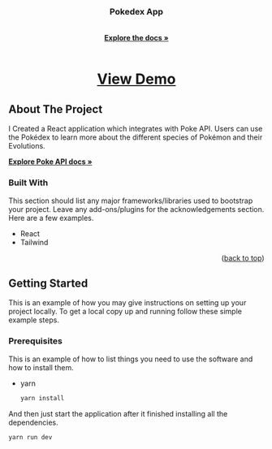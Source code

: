 <!-- Improved compatibility of back to top link: See: https://github.com/othneildrew/Best-README-Template/pull/73 -->
<a name="readme-top"></a>
<!--
*** Thanks for checking out the Best-README-Template. If you have a suggestion
*** that would make this better, please fork the repo and create a pull request
*** or simply open an issue with the tag "enhancement".
*** Don't forget to give the project a star!
*** Thanks again! Now go create something AMAZING! :D
-->



<!-- PROJECT SHIELDS -->
<!--
*** I'm using markdown "reference style" links for readability.
*** Reference links are enclosed in brackets [ ] instead of parentheses ( ).
*** See the bottom of this document for the declaration of the reference variables
*** for contributors-url, forks-url, etc. This is an optional, concise syntax you may use.
*** https://www.markdownguide.org/basic-syntax/#reference-style-links
-->


<!-- PROJECT LOGO -->
<br />
<div align="center">

  <h3 align="center">Pokedex App</h3>

  <p align="center">
    <br />
    <a href="https://github.com/fmaulll/pokemon-react"><strong>Explore the docs »</strong></a>
    <br />
    <br />
    <h1>
      <a href="https://pokedex-app-weld.vercel.app/">View Demo</a>
    </h1>
  </p>
</div>

<!-- ABOUT THE PROJECT -->
## About The Project

I Created a React application which integrates with Poke API. Users can use the Pokédex to learn more about the different species of Pokémon and their Evolutions. 

<a href="https://pokeapi.co/docs/v2"><strong>Explore Poke API docs »</strong></a>

### Built With

This section should list any major frameworks/libraries used to bootstrap your project. Leave any add-ons/plugins for the acknowledgements section. Here are a few examples.

* React
* Tailwind

<p align="right">(<a href="#readme-top">back to top</a>)</p>



<!-- GETTING STARTED -->
## Getting Started

This is an example of how you may give instructions on setting up your project locally.
To get a local copy up and running follow these simple example steps.

### Prerequisites

This is an example of how to list things you need to use the software and how to install them.
* yarn

  ```sh
  yarn install
  ```

And then just start the application after it finished installing all the dependencies.

  ```sh
  yarn run dev
  ```
